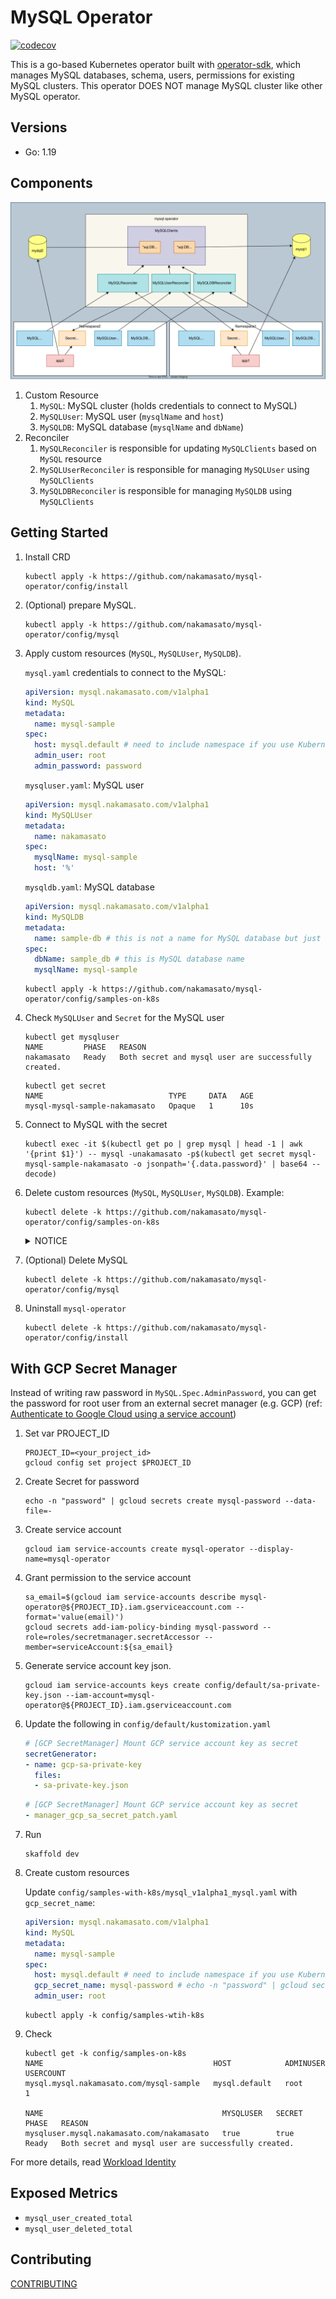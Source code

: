 # MySQL Operator

[![codecov](https://codecov.io/gh/nakamasato/mysql-operator/branch/master/graph/badge.svg?token=AWM1SBTI19)](https://codecov.io/gh/nakamasato/mysql-operator)

This is a go-based Kubernetes operator built with [operator-sdk](https://sdk.operatorframework.io/docs/building-operators/golang/), which manages MySQL databases, schema, users, permissions for existing MySQL clusters. This operator DOES NOT manage MySQL cluster like other MySQL operator.

## Versions

- Go: 1.19
## Components

![](diagram.drawio.svg)

1. Custom Resource
    1. `MySQL`: MySQL cluster (holds credentials to connect to MySQL)
    1. `MySQLUser`: MySQL user (`mysqlName` and `host`)
    1. `MySQLDB`: MySQL database (`mysqlName` and `dbName`)
1. Reconciler
    1. `MySQLReconciler` is responsible for updating `MySQLClients` based on `MySQL` resource
    1. `MySQLUserReconciler` is responsible for managing `MySQLUser` using `MySQLClients`
    1. `MySQLDBReconciler` is responsible for managing `MySQLDB` using `MySQLClients`

## Getting Started

1. Install CRD
    ```
    kubectl apply -k https://github.com/nakamasato/mysql-operator/config/install
    ```
1. (Optional) prepare MySQL.
    ```
    kubectl apply -k https://github.com/nakamasato/mysql-operator/config/mysql
    ```
1. Apply custom resources (`MySQL`, `MySQLUser`, `MySQLDB`).

    `mysql.yaml` credentials to connect to the MySQL:

    ```yaml
    apiVersion: mysql.nakamasato.com/v1alpha1
    kind: MySQL
    metadata:
      name: mysql-sample
    spec:
      host: mysql.default # need to include namespace if you use Kubernetes Service as an endpoint.
      admin_user: root
      admin_password: password
    ```

    `mysqluser.yaml`: MySQL user

    ```yaml
    apiVersion: mysql.nakamasato.com/v1alpha1
    kind: MySQLUser
    metadata:
      name: nakamasato
    spec:
      mysqlName: mysql-sample
      host: '%'
    ```

    `mysqldb.yaml`: MySQL database

    ```yaml
    apiVersion: mysql.nakamasato.com/v1alpha1
    kind: MySQLDB
    metadata:
      name: sample-db # this is not a name for MySQL database but just a Kubernetes object name
    spec:
      dbName: sample_db # this is MySQL database name
      mysqlName: mysql-sample
    ```

    ```
    kubectl apply -k https://github.com/nakamasato/mysql-operator/config/samples-on-k8s
    ```
1. Check `MySQLUser` and `Secret` for the MySQL user

    ```
    kubectl get mysqluser
    NAME         PHASE   REASON
    nakamasato   Ready   Both secret and mysql user are successfully created.
    ```

    ```
    kubectl get secret
    NAME                            TYPE     DATA   AGE
    mysql-mysql-sample-nakamasato   Opaque   1      10s
    ```
1. Connect to MySQL with the secret
    ```
    kubectl exec -it $(kubectl get po | grep mysql | head -1 | awk '{print $1}') -- mysql -unakamasato -p$(kubectl get secret mysql-mysql-sample-nakamasato -o jsonpath='{.data.password}' | base64 --decode)
    ```
1. Delete custom resources (`MySQL`, `MySQLUser`, `MySQLDB`).
    Example:
    ```
    kubectl delete -k https://github.com/nakamasato/mysql-operator/config/samples-on-k8s
    ```

    <details><summary>NOTICE</summary>

    custom resources might get stuck if MySQL is deleted before (to be improved). → Remove finalizers to forcifully delete the stuck objects:
    ```
    kubectl patch mysqluser <resource_name> -p '{"metadata":{"finalizers": []}}' --type=merge
    ```
    ```
    kubectl patch mysql <resource_name> -p '{"metadata":{"finalizers": []}}' --type=merge
    ```

    ```
    kubectl patch mysqldb <resource_name> -p '{"metadata":{"finalizers": []}}' --type=merge
    ```

    </details>

1. (Optional) Delete MySQL
    ```
    kubectl delete -k https://github.com/nakamasato/mysql-operator/config/mysql
    ```
1. Uninstall `mysql-operator`
    ```
    kubectl delete -k https://github.com/nakamasato/mysql-operator/config/install
    ```

## With GCP Secret Manager

Instead of writing raw password in `MySQL.Spec.AdminPassword`, you can get the password for root user from an external secret manager (e.g. GCP) (ref: [Authenticate to Google Cloud using a service account](https://cloud.google.com/kubernetes-engine/docs/tutorials/authenticating-to-cloud-platform))
1. Set var PROJECT_ID
    ```
    PROJECT_ID=<your_project_id>
    gcloud config set project $PROJECT_ID
    ```
1. Create Secret for password
    ```
    echo -n "password" | gcloud secrets create mysql-password --data-file=-
    ```
1. Create service account
    ```
    gcloud iam service-accounts create mysql-operator --display-name=mysql-operator
    ```
1. Grant permission to the service account
    ```
    sa_email=$(gcloud iam service-accounts describe mysql-operator@${PROJECT_ID}.iam.gserviceaccount.com --format='value(email)')
    gcloud secrets add-iam-policy-binding mysql-password --role=roles/secretmanager.secretAccessor --member=serviceAccount:${sa_email}
    ```
1. Generate service account key json.
    ```
    gcloud iam service-accounts keys create config/default/sa-private-key.json --iam-account=mysql-operator@${PROJECT_ID}.iam.gserviceaccount.com
    ```
1. Update the following in `config/default/kustomization.yaml`
    ```yaml
    # [GCP SecretManager] Mount GCP service account key as secret
    secretGenerator:
    - name: gcp-sa-private-key
      files:
      - sa-private-key.json
    ```

    ```yaml
    # [GCP SecretManager] Mount GCP service account key as secret
    - manager_gcp_sa_secret_patch.yaml
    ```
1. Run
    ```
    skaffold dev
    ```
1. Create custom resources

    Update `config/samples-with-k8s/mysql_v1alpha1_mysql.yaml` with `gcp_secret_name`:

    ```yaml
    apiVersion: mysql.nakamasato.com/v1alpha1
    kind: MySQL
    metadata:
      name: mysql-sample
    spec:
      host: mysql.default # need to include namespace if you use Kubernetes Service as an endpoint.
      gcp_secret_name: mysql-password # echo -n "password" | gcloud secrets create mysql-password --data-file=-
      admin_user: root
    ```

    ```
    kubectl apply -k config/samples-wtih-k8s
    ```

1. Check

    ```
    kubectl get -k config/samples-on-k8s
    NAME                                      HOST            ADMINUSER   USERCOUNT
    mysql.mysql.nakamasato.com/mysql-sample   mysql.default   root        1

    NAME                                        MYSQLUSER   SECRET   PHASE   REASON
    mysqluser.mysql.nakamasato.com/nakamasato   true        true     Ready   Both secret and mysql user are successfully created.
    ```

For more details, read [Workload Identity](https://cloud.google.com/kubernetes-engine/docs/concepts/workload-identity)

## Exposed Metrics

- `mysql_user_created_total`
- `mysql_user_deleted_total`
## Contributing

[CONTRIBUTING](CONTRIBUTING.md)
